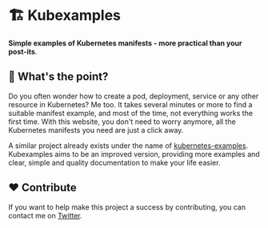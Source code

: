 # 🏗 Kubexamples
**Simple examples of Kubernetes manifests - more practical than your post-its**.

## 🤌 What's the point?
Do you often wonder how to create a pod, deployment, service or any other resource in Kubernetes? Me too. It takes several minutes or more to find a suitable manifest example, and most of the time, not everything works the first time. With this website, you don't need to worry anymore, all the Kubernetes manifests you need are just a click away.

A similar project already exists under the name of [kubernetes-examples](https://github.com/ContainerSolutions/kubernetes-examples). Kubexamples aims to be an improved version, providing more examples and clear, simple and quality documentation to make your life easier.

## ❤️ Contribute
If you want to help make this project a success by contributing, you can contact me on [Twitter](https://twitter.com/leoovct).
